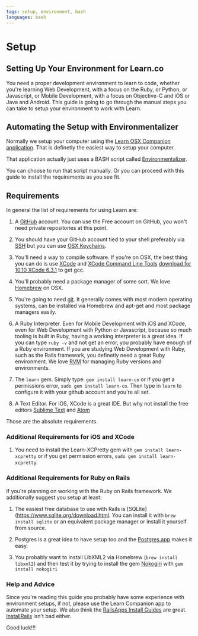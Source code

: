```yaml
---
tags: setup, environment, bash
languages: bash
---
```


# Setup

## Setting Up Your Environment for Learn.co

You need a proper development environment to learn to code, whether you're learning Web Development, with a focus on the Ruby, or Python, or Javascript, or Mobile Development, with a focus on Objective-C and iOS or Java and Android. This guide is going to go through the manual steps you can take to setup your environment to work with Learn.

## Automating the Setup with Environmentalizer

Normally we setup your computer using the [Learn OSX Companion application](https://flatironschool-static.s3.amazonaws.com/learn.zip). That is definetly the easiest way to setup your computer.

That application actually just uses a BASH script called [Environmentalizer](https://github.com/learn-co-curriculum/setup-with-environmentalizer).

You can choose to run that script manually. Or you can proceed with this guide to install the requirements as you see fit.

## Requirements

In general the list of requirements for using Learn are:

1. A [GitHub](https://github.com/join) account. You can use the Free account on GitHub, you won't need private repositories at this point.

2. You should have your GitHub account tied to your shell preferably via [SSH](https://help.github.com/articles/generating-ssh-keys/) but you can use [OSX Keychains](https://help.github.com/articles/updating-credentials-from-the-osx-keychain/).

3. You'll need a way to compile software. If you're on OSX, the best thing you can do is use [XCode](https://developer.apple.com/xcode/downloads/) and [XCode Command Line Tools](https://developer.apple.com/library/ios/technotes/tn2339/_index.html) [download for 10.10 XCode 6.3.1](http://adcdownload.apple.com/Developer_Tools/Command_Line_Tools_OS_X_10.10_for_Xcode_6.3.1/commandlinetoolsosx10.10forxcode6.3.1.dmg) to get gcc.

4. You'll probably need a package manager of some sort. We love [Homebrew](http://brew.sh/) on OSX.

5. You're going to need [git](http://git-scm.com/downloads). It generally comes with most modern operating systems, can be installed via Homebrew and apt-get and most package managers easily. 

6. A Ruby Interpreter. Even for Mobile Development with iOS and XCode, even for Web Development with Python or Javascript, because so much tooling is built in Ruby, having a working interpreter is a great idea. If you can type `ruby -v` and not get an error, you probably have enough of a Ruby environment. If you are studying Web Development with Ruby, such as the Rails framework, you definetly need a great Ruby environment. We love [RVM](https://rvm.io/) for managing Ruby versions and environments.

7. The `learn` gem. Simply type: `gem install learn-co` or if you get a permissions error, `sudo gem install learn-co`. Then type in `learn` to configure it with your github account and you're all set.

8. A Text Editor. For iOS, XCode is a great IDE. But why not install the free editors [Sublime Text](http://www.sublimetext.com/) and [Atom](https://atom.io/)

Those are the absolute requirements.

### Additional Requirements for iOS and XCode

1. You need to install the Learn-XCPretty gem with `gem install learn-xcpretty` or if you get permission errors, `sudo gem install learn-xcpretty`.

### Additional Requirements for Ruby on Rails

If you're planning on working with the Ruby on Rails framework. We additionally suggest you setup at least:

1. The easiest free database to use with Rails is [SQLite](https://www.sqlite.org/download.html. You can install it with `brew install sqlite` or an equivalent package manager or install it yourself from source.

2. Postgres is a great idea to have setup too and the [Postgres.app](http://postgresapp.com/) makes it easy.

3. You probably want to install LibXML2 via Homebrew (`brew install libxml2`) and then test it by trying to install the gem [Nokogiri](http://www.nokogiri.org/tutorials/installing_nokogiri.html#mac_os_x) with `gem install nokogiri`

### Help and Advice

Since you're reading this guide you probably have some experience with environment setups, if not, please use the Learn Companion app to automate your setup. We also think the [RailsApps Install Guides](http://railsapps.github.io/installrubyonrails-mac.html) are great. [InstallRails](http://installrails.com/) isn't bad either.

Good luck!!!
